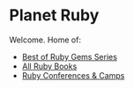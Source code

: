 # Planet Ruby


Welcome.  Home of:

- [Best of Ruby Gems Series](/gems)
- [All Ruby Books](/books)
- [Ruby Conferences & Camps](/conferences)

